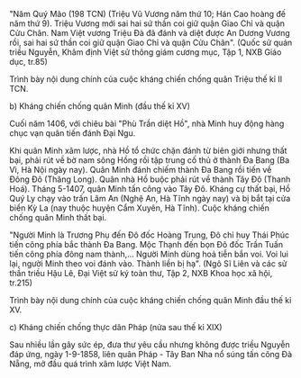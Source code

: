"Năm Quý Mão (198 TCN) (Triệu Vũ Vương năm thứ 10; Hán Cao hoàng đế năm thứ 9).
Triệu Vương mới sai hai sứ thần coi giữ quận Giao Chỉ và quận Cửu Chân.
Nam Việt vương Triệu Đà đã đánh và diệt được An Dương Vương rồi, sai hai sứ thần coi giữ quận Giao Chỉ và quận Cửu Chân".
(Quốc sử quán triều Nguyễn, Khâm định Việt sử thông giám cương mục,
Tập 1, NXB Giáo dục, tr.85)

Trình bày nội dung chính của cuộc kháng chiến chống quân Triệu thế kỉ II TCN.

b) Kháng chiến chống quân Minh (đầu thế kỉ XV)

Cuối năm 1406, với chiêu bài "Phù Trần diệt Hồ", nhà Minh huy động hàng chục vạn quân tiến đánh Đại Ngu.

Khi quân Minh xâm lược, nhà Hồ tổ chức chặn đánh từ biên giới nhưng thất bại, phải rút về bờ nam sông Hồng rồi tập trung cố thủ ở thành Đa Bang (Ba Vì, Hà Nội ngày nay). Quân Minh đánh chiếm thành Đa Bang rồi tiến về Đông Đô (Thăng Long). Quân nhà Hồ buộc phải rút về thành Tây Đô (Thanh Hoá). Tháng 5-1407, quân Minh tấn công vào Tây Đô. Kháng cự thất bại, Hồ Quý Ly chạy vào trấn Lâm An (Nghệ An, Hà Tĩnh ngày nay) và bị bắt tại cửa biển Kỳ La (nay thuộc huyện Cẩm Xuyên, Hà Tĩnh). Cuộc kháng chiến chống quân Minh thất bại.

"Người Minh là Trương Phụ đến Đô đốc Hoàng Trung, Đô chỉ huy Thái Phúc tiến công phía bắc thành Đa Bang. Mộc Thạnh đến bọn Đô đốc Trần Tuấn tiến công phía đông nam thành,... Người Minh dùng hoả tiễn bắn voi. Voi lui lại, người Minh theo voi đánh vào. Thành liền bị hạ".
(Ngô Sĩ Liên và các sử thần triều Hậu Lê, Đại Việt sử ký toàn thư,
Tập 2, NXB Khoa học xã hội, tr.215)

Trình bày nội dung chính của cuộc kháng chiến chống quân Minh đầu thế kỉ XV.

c) Kháng chiến chống thực dân Pháp (nửa sau thế kỉ XIX)

Sau nhiều lần gây sức ép, đưa thư yêu cầu nhưng không được triều Nguyễn đáp ứng, ngày 1-9-1858, liên quân Pháp - Tây Ban Nha nổ súng tấn công Đà Nẵng, mở đầu quá trình xâm lược Việt Nam.